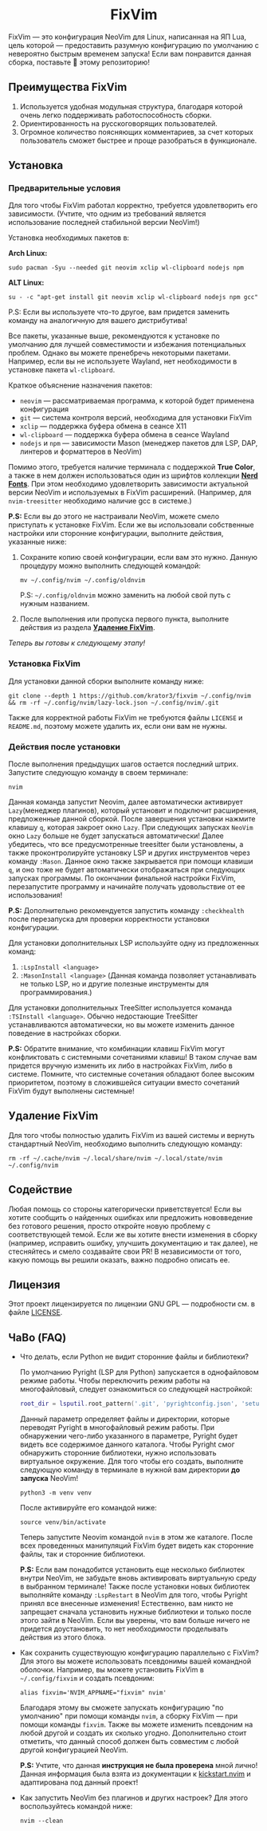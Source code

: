 <h1 align="center">FixVim</h1>

FixVim — это конфигурация NeoVim для Linux, написанная на ЯП Lua, цель которой — предоставить разумную конфигурацию по умолчанию с невероятно быстрым временем запуска!
Если вам понравится данная сборка, поставьте :star2: этому репозиторию!

## Преимущества FixVim
 1. Используется удобная модульная структура, благодаря которой очень легко поддерживать работоспособность сборки.
 2. Ориентированность на русскоговорящих пользователей.
 3. Огромное количество поясняющих комментариев, за счет которых пользователь сможет быстрее и проще разобраться в функционале.

## Установка

### Предварительные условия
Для того чтобы FixVim работал корректно, требуется удовлетворить его зависимости.
(Учтите, что одним из требований является использование последней стабильной версии NeoVim!)

Установка необходимых пакетов в:

**Arch Linux:**
```shell
sudo pacman -Syu --needed git neovim xclip wl-clipboard nodejs npm
```

**ALT Linux:**
```shell
su - -c "apt-get install git neovim xclip wl-clipboard nodejs npm gcc"
```
P.S: Если вы используете что-то другое, вам придется заменить команду на аналогичную для вашего дистрибутива!

Все пакеты, указанные выше, рекомендуются к установке по умолчанию для лучшей совместимости и избежания потенциальных проблем.
Однако вы можете пренебречь некоторыми пакетами.
Например, если вы не используете Wayland, нет необходимости в установке пакета `wl-clipboard`.

Краткое объяснение назначения пакетов:
 * `neovim` — рассматриваемая программа, к которой будет применена конфигурация
 * `git` — система контроля версий, необходима для установки FixVim
 * `xclip` — поддержка буфера обмена в сеансе X11
 * `wl-clipboard` — поддержка буфера обмена в сеансе Wayland
 * `nodejs` и `npm` — зависимости Mason (менеджер пакетов для LSP, DAP, линтеров и форматтеров в NeoVim)

Помимо этого, требуется наличие терминала с поддержкой **True Color**, а также в нем должен использоваться один из шрифтов коллекции [**Nerd Fonts**](https://www.nerdfonts.com/).
При этом необходимо удовлетворить зависимости актуальной версии NeoVim и используемых в FixVim расширений.
(Например, для `nvim-treesitter` необходимо наличие gcc в системе.)

**P.S:** Если вы до этого не настраивали NeoVim, можете смело приступать к установке FixVim.
Если же вы использовали собственные настройки или сторонние конфигурации, выполните действия, указанные ниже:

 1. Сохраните копию своей конфигурации, если вам это нужно. Данную процедуру можно выполнить следующей командой:
	 ```shell
	 mv ~/.config/nvim ~/.config/oldnvim
	 ```
  	P.S: `~/.config/oldnvim` можно заменить на любой свой путь с нужным названием.

 2. После выполнения или пропуска первого пункта, выполните действия из раздела [**Удаление FixVim**](https://github.com/Krator3/FixVim#удаление-fixvim).

*Теперь вы готовы к следующему этапу!*

###  Установка FixVim
Для установки данной сборки выполните команду ниже:
```shell
git clone --depth 1 https://github.com/krator3/fixvim ~/.config/nvim && rm -rf ~/.config/nvim/lazy-lock.json ~/.config/nvim/.git
```
Также для корректной работы FixVim не требуются файлы `LICENSE` и `README.md`, поэтому можете удалить их, если они вам не нужны.

### Действия после установки
После выполнения предыдущих шагов остается последний штрих. Запустите следующую команду в своем терминале:
```shell
nvim
```
Данная команда запустит Neovim, далее автоматически активирует `Lazy`(менеджер плагинов), который установит и подключит расширения, предложенные данной сборкой.
После завершения установки нажмите клавишу `q`, которая закроет окно `Lazy`.
При следующих запусках `NeoVim` окно `Lazy` больше не будет запускаться автоматически!
Далее убедитесь, что все предусмотренные treesitter были установлены, а также проконтролируйте установку LSP и других инструментов через команду `:Mason`.
Данное окно также закрывается при помощи клавиши `q`, и оно тоже не будет автоматически отображаться при следующих запусках программы.
По окончании финальной настройки FixVim, перезапустите программу и начинайте получать удовольствие от ее использования!

**P.S:** Дополнительно рекомендуется запустить команду `:checkhealth` после перезапуска для проверки корректности установки конфигурации.

Для установки дополнительных LSP используйте одну из предложенных команд:
 1. `:LspInstall <language>`
 2. `:MasonInstall <language>` (Данная команда позволяет устанавливать не только LSP, но и другие полезные инструменты для программирования.)

Для установки дополнительных TreeSitter используется команда `:TSInstall <language>`.
Обычно недостающие TreeSitter устанавливаются автоматически, но вы можете изменить данное поведение в настройках сборки.

**P.S:** Обратите внимание, что комбинации клавиш FixVim могут конфликтовать с системными сочетаниями клавиш!
В таком случае вам придется вручную изменить их либо в настройках FixVim, либо в системе.
Помните, что системные сочетания обладают более высоким приоритетом, поэтому в сложившейся ситуации вместо сочетаний FixVim будут выполнены системные!

## Удаление FixVim
Для того чтобы полностью удалить FixVim из вашей системы и вернуть стандартный NeoVim, необходимо выполнить следующую команду:
```shell
rm -rf ~/.cache/nvim ~/.local/share/nvim ~/.local/state/nvim ~/.config/nvim
```

## Содействие
Любая помощь со стороны категорически приветствуется!
Если вы хотите сообщить о найденных ошибках или предложить нововведение без готового решения, просто откройте новую проблему с соответствующей темой.
Если же вы хотите внести изменения в сборку (например, исправить ошибку, улучшить документацию и так далее), не стесняйтесь и смело создавайте свои PR!
В независимости от того, какую помощь вы решили оказать, важно подробно описать ее.

## Лицензия
Этот проект лицензируется по лицензии GNU GPL — подробности см. в файле [LICENSE](LICENSE).

## ЧаВо (FAQ)
* Что делать, если Python не видит сторонние файлы и библиотеки?

  По умолчанию Pyright (LSP для Python) запускается в однофайловом режиме работы.
  Чтобы переключить режим работы на многофайловый, следует ознакомиться со следующей настройкой:
  ```lua
  root_dir = lsputil.root_pattern('.git', 'pyrightconfig.json', 'setup.py', 'setup.cfg', 'requirements.txt', 'Pipfile', 'pyproject.toml'),
  ```
  Данный параметр определяет файлы и директории, которые переводят Pyright в многофайловый режим работы.
  При обнаружении чего-либо указанного в параметре, Pyright будет видеть все содержимое данного каталога.
  Чтобы Pyright смог обнаружить сторонние библиотеки, нужно использовать виртуальное окружение.
  Для того чтобы его создать, выполните следующую команду в терминале в нужной вам директории **до запуска** NeoVim!
  ```shell
  python3 -m venv venv
  ```
  После активируйте его командой ниже:
  ```shell
  source venv/bin/activate
  ```
  Теперь запустите Neovim командой `nvim` в этом же каталоге.
  После всех проведенных манипуляций FixVim будет видеть как сторонние файлы, так и сторонние библиотеки.

  **P.S:** Если вам понадобится установить еще несколько библиотек внутри NeoVim, не забудьте вновь активировать виртуальную среду в выбранном терминале!
  Также после установки новых библиотек выполняйте команду `:LspRestart` в NeoVim для того, чтобы Pyright принял все внесенные изменения!
  Естественно, вам никто не запрещает сначала установить нужные библиотеки и только после этого зайти в NeoVim.
  Если вы уверены, что вам больше ничего не придется доустановить, то нет необходимости проделывать действия из этого блока.

* Как сохранить существующую конфигурацию параллельно с FixVim?
  Для этого вы можете использовать псевдонимы вашей командной оболочки.
  Например, вы можете установить FixVim в `~/.config/fixvim` и создать псевдоним:
  ```shell
  alias fixvim='NVIM_APPNAME="fixvim" nvim'
  ```
  Благодаря этому вы сможете запускать конфигурацию "по умолчанию" при помощи команды `nvim`, а сборку FixVim — при помощи команды `fixvim`.
  Также вы можете изменить псевдоним на любой другой и создать их сколько угодно.
  Дополнительно стоит отметить, что данный способ должен быть совместим с любой другой конфигурацией NeoVim.

  **P.S:** Учтите, что данная **инструкция не была проверена** мной лично!
  Данная информация была взята из документации к [kickstart.nvim](https://github.com/nvim-lua/kickstart.nvim) и адаптирована под данный проект!

* Как запустить NeoVim без плагинов и других настроек?
  Для этого воспользуйтесь командой ниже:
  ```shell
  nvim --clean
  ```
